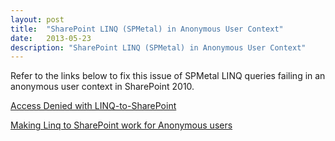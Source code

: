 ```yaml
---
layout: post
title:  "SharePoint LINQ (SPMetal) in Anonymous User Context"
date:   2013-05-23
description: "SharePoint LINQ (SPMetal) in Anonymous User Context"
---
```

Refer to the links below to fix this issue of SPMetal LINQ queries failing in an anonymous user context in SharePoint 2010.

[Access Denied with LINQ-to-SharePoint](http://blog.tylerholmes.com/2011/04/access-denied-with-linq-to-sharepoint.html)

[Making Linq to SharePoint work for Anonymous users](http://jcapka.blogspot.com/2010/05/making-linq-to-sharepoint-work-for.html)

